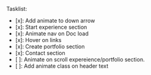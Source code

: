 Tasklist:
- [x]: Add animate to down arrow
- [x]: Start experience section
- [x]: Animate nav on Doc load
- [x]: Hover on links
- [x]: Create portfolio section
- [x]: Contact section
- [ ]: Animate on scroll expereience/portfolio section.
- [ ]: Add animate class on header text